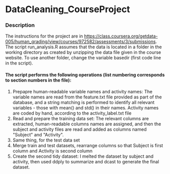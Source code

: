 DataCleaning_CourseProject
==========================
### Description
The instructions for the project are in https://class.coursera.org/getdata-005/human_grading/view/courses/972582/assessments/3/submissions. 
The script run_analysis.R assumes that the data is located in a folder in the working directory as created by unzipping the data file given in the course website. To use another folder, change the variable basedir (first code line in the script).
#### The script performs the following operations (list numbering corresponds to section numbers in the file):
1. Prepapre human-readable variable names and activity names:
The variable names are read from the feature.txt file provided as part of the database, and a string matching is performed to identify all relevant variables - those with mean() and std() in their names.
Activity names are coded by hand, according to the activity_label.txt file
2. Read and prepare the training data set:
The relevant columns are extracted, human-readable columns names are assigned, and then the subject and activity files are read and added as columns named "Subject" and "Activity".
3. Same thing, for the test data set
4. Merge train and test datasets, rearrange columns so that Subject is first column and Activity is second column
5. Create the second tidy dataset:
I melted the dataset by subject and activity, then used ddply to summarize and dcast to generate the final dataset.

